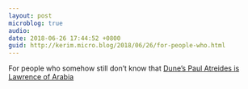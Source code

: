 ```yaml
---
layout: post
microblog: true
audio: 
date: 2018-06-26 17:44:52 +0800
guid: http://kerim.micro.blog/2018/06/26/for-people-who.html
---
```

For people who somehow still don’t know that [Dune’s Paul Atreides is Lawrence of Arabia](https://imperialglobalexeter.com/2018/06/26/going-native-with-dunes-paul-atreides/)
